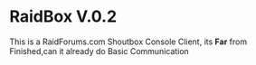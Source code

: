 # RaidBox V.0.2
This is a RaidForums.com Shoutbox Console Client,
its **Far** from Finished,can it already do Basic Communication